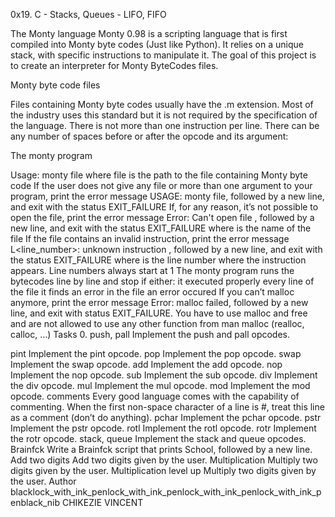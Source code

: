 0x19. C - Stacks, Queues - LIFO, FIFO

The Monty language Monty 0.98 is a scripting language that is first compiled into Monty byte codes (Just like Python). It relies on a unique stack, with specific instructions to manipulate it. The goal of this project is to create an interpreter for Monty ByteCodes files.

Monty byte code files

Files containing Monty byte codes usually have the .m extension. Most of the industry uses this standard but it is not required by the specification of the language. There is not more than one instruction per line. There can be any number of spaces before or after the opcode and its argument:

The monty program

Usage: monty file where file is the path to the file containing Monty byte code If the user does not give any file or more than one argument to your program, print the error message USAGE: monty file, followed by a new line, and exit with the status EXIT_FAILURE If, for any reason, it’s not possible to open the file, print the error message Error: Can't open file , followed by a new line, and exit with the status EXIT_FAILURE where is the name of the file If the file contains an invalid instruction, print the error message L<line_number>: unknown instruction , followed by a new line, and exit with the status EXIT_FAILURE where is the line number where the instruction appears. Line numbers always start at 1 The monty program runs the bytecodes line by line and stop if either: it executed properly every line of the file it finds an error in the file an error occured If you can’t malloc anymore, print the error message Error: malloc failed, followed by a new line, and exit with status EXIT_FAILURE. You have to use malloc and free and are not allowed to use any other function from man malloc (realloc, calloc, …) Tasks 0. push, pall Implement the push and pall opcodes.

pint Implement the pint opcode.
pop Implement the pop opcode.
swap Implement the swap opcode.
add Implement the add opcode.
nop Implement the nop opcode.
sub Implement the sub opcode.
div Implement the div opcode.
mul Implement the mul opcode.
mod Implement the mod opcode.
comments Every good language comes with the capability of commenting. When the first non-space character of a line is #, treat this line as a comment (don’t do anything).
pchar Implement the pchar opcode.
pstr Implement the pstr opcode.
rotl Implement the rotl opcode.
rotr Implement the rotr opcode.
stack, queue Implement the stack and queue opcodes.
Brainfck Write a Brainfck script that prints School, followed by a new line.
Add two digits Add two digits given by the user.
Multiplication Multiply two digits given by the user.
Multiplication level up Multiply two digits given by the user. Author blacklock_with_ink_penlock_with_ink_penlock_with_ink_penlock_with_ink_penblack_nib CHIKEZIE VINCENT